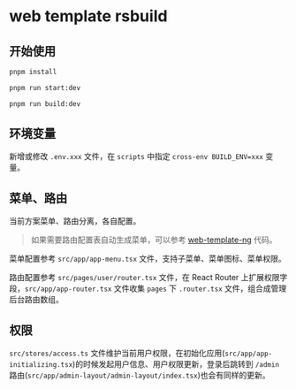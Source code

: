 # web template rsbuild

## 开始使用

```bash
pnpm install
```

```bash
pnpm run start:dev
```

```bash
pnpm run build:dev
```

## 环境变量

新增或修改 `.env.xxx` 文件，在 `scripts` 中指定 `cross-env BUILD_ENV=xxx` 变量。

## 菜单、路由

当前方案菜单、路由分离，各自配置。

> 如果需要路由配置表自动生成菜单，可以参考 [web-template-ng](https://github.com/24jieqi/web-template-ng/tree/main/src/chunfen) 代码。

菜单配置参考 `src/app/app-menu.tsx` 文件，支持子菜单、菜单图标、菜单权限。

路由配置参考 `src/pages/user/router.tsx` 文件，在 React Router 上扩展权限字段，`src/app/app-router.tsx` 文件收集 `pages` 下 `.router.tsx` 文件，组合成管理后台路由数组。

## 权限

`src/stores/access.ts` 文件维护当前用户权限，在初始化应用(`src/app/app-initializing.tsx`)的时候发起用户信息、用户权限更新，登录后跳转到 `/admin` 路由(`src/app/admin-layout/admin-layout/index.tsx`)也会有同样的更新。
